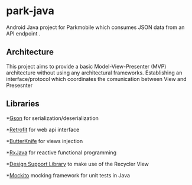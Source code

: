 # park-java

Android Java project for Parkmobile which consumes JSON data from an API endpoint .

## Architecture 

This project aims to provide a basic Model-View-Presenter (MVP) architecture without using any architectural frameworks.
Establishing an interface/protocol which coordinates the comunication between View and Presesnter

## Libraries 

*[Gson](https://github.com/google/gson) for serialization/deserialization

*[Retrofit](http://square.github.io/retrofit/) for web api interface

*[ButterKnife](http://jakewharton.github.io/butterknife/) for views injection

*[RxJava](https://github.com/ReactiveX/RxJava) for reactive functional programming

*[Design Support Library](https://developer.android.com/training/material/design-library.html) to make use of the Recycler View

*[Mockito](http://site.mockito.org/) mocking framework for unit tests in Java

